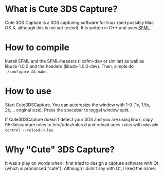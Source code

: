 # What is Cute 3DS Capture?

Cute 3DS Capture is a 3DS capturing software for linux (and possibly Mac OS X, although this is not yet tested). It is written in C++ and uses [SFML](http://www.sfml-dev.org/).

# How to compile

Install SFML and the SFML-headers (libsfml-dev or similar) as well as libusb-1.0.0 and the headers (libusb-1.0.0-dev). Then, simple do ```./configure && make```.

# How to use

Start Cute3DSCapture. You can autoresize the window with 1-0 (1x, 1.5x, 2x,... original size). Press the spacebar to toggel window split.

If Cute3DSCapture doesn't detect your 3DS and you are using linux, copy 95-3dscapture.rules to /etc/udev/rules.d and reload udev-rules with ```udevadm control --reload-rules```.

# Why "Cute" 3DS Capture?

It was a play on words when I first tried to design a capture software with Qt (which is prononced "cute"). Although I didn't say with Qt, I liked the name.
